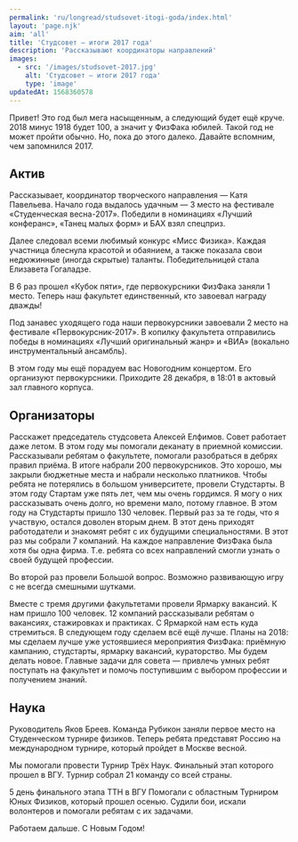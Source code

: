 ```yaml
---
permalink: 'ru/longread/studsovet-itogi-goda/index.html'
layout: 'page.njk'
aim: 'all'
title: 'Студсовет – итоги 2017 года'
description: 'Рассказывают координаторы направлений'
images:
  - src: '/images/studsovet-2017.jpg'
    alt: 'Студсовет – итоги 2017 года'
    type: 'image'
updatedAt: 1568360578
---
```

Привет! Это год был мега насыщенным, а следующий будет ещё круче. 2018 минус 1918 будет 100, а значит у ФизФака юбилей. Такой год не может пройти обычно. Но, пока до этого далеко. Давайте вспомним, чем запомнился 2017.

Актив
-----

Рассказывает, координатор творческого направления — Катя Павельева. Начало года выдалось удачным — 3 место на фестивале «Студенческая весна-2017». Победили в номинациях «Лучший конферанс», «Танец малых форм» и БАХ взял спецприз.

Далее следовал всеми любимый конкурс «Мисс Физика». Каждая участница блеснула красотой и обаянием, а также показала свои недюжинные (иногда скрытые) таланты. Победительницей стала Елизавета Гогаладзе.

В 6 раз прошел «Кубок пяти», где первокурсники ФизФака заняли 1 место. Теперь наш факультет единственный, кто завоевал награду дважды!

Под занавес уходящего года наши первокурсники завоевали 2 место на фестивале «Первокурсник-2017». В копилку факультета отправились победы в номинациях «Лучший оригинальный жанр» и «ВИА» (вокально инструментальный ансамбль).

В этом году мы ещё порадуем вас Новогодним концертом. Его организуют первокурсники. Приходите 28 декабря, в 18:01 в актовый зал главного корпуса.

Организаторы
------------

Расскажет председатель студсовета Алексей Елфимов. Совет работает даже летом. В этом году мы помогали деканату в приемной комиссии. Рассказывали ребятам о факультете, помогали разобраться в дебрях правил приёма. В итоге набрали 200 первокурсников. Это хорошо, мы закрыли бюджетные места и набрали несколько платников. Чтобы ребята не потерялись в большом университете, провели Студстарты. В этом году Стартам уже пять лет, чем мы очень гордимся. Я могу о них рассказывать очень долго, но времени мало, потому главное. В этом году на Студстарты пришло 130 человек. Первый раз за те годы, что я участвую, остался доволен вторым днем. В этот день приходят работодатели и знакомят ребят с их будущими специальностями. В этот раз мы собрали 7 компаний. На каждое направление ФизФака была хотя бы одна фирма. Т.е. ребята со всех направлений смогли узнать о своей будущей профессии.

Во второй раз провели Большой вопрос. Возможно развивающую игру с не всегда смешными шутками.

Вместе с тремя другими факультетами провели Ярмарку вакансий. К нам пришло 100 человек. 12 компаний рассказывали ребятам о вакансиях, стажировках и практиках. С Ярмаркой нам есть куда стремиться. В следующем году сделаем всё ещё лучше. Планы на 2018: мы сделаем лучше уже устоявшиеся мероприятия ФизФака: приёмную кампанию, студстарты, ярмарку вакансий, кураторство. Мы будем делать новое. Главные задачи для совета — привлечь умных ребят поступать на факультет и помочь поступившим с выбором профессии и получением знаний.

Наука
-----

Руководитель Яков Бреев. Команда Рубикон заняли первое место на Студенческом турнире физиков. Теперь ребята представят Россию на международном турнире, который пройдет в Москве весной.

Мы помогали провести Турнир Трёх Наук. Финальный этап которого прошел в ВГУ. Турнир собрал 21 команду со всей страны.

5 день финального этапа ТТН в ВГУ Помогали с областным Турниром Юных Физиков, который прошел осенью. Судили бои, искали волонтеров и помогали ребятам с их задачами.

Работаем дальше. С Новым Годом!
